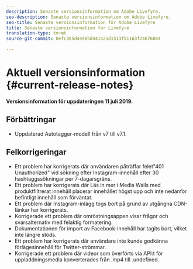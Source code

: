 ```yaml
---
description: Senaste versionsinformation om Adobe Livefyre.
seo-description: Senaste versionsinformation om Adobe Livefyre.
seo-title: Senaste versionsinformation för Adobe Livefyre
title: Senaste versionsinformation för Livefyre
translation-type: tm+mt
source-git-commit: 0efc365d4496bd44142ad1513f51163f24676084

---
```



# Aktuell versionsinformation {#current-release-notes}

**Versionsinformation för uppdateringen 11 juli 2019.**

## Förbättringar

* Uppdaterad Autotagger-modell från v7 till v7.1.

## Felkorrigeringar

* Ett problem har korrigerats där användaren påträffar felet&quot;401 Unauthorized&quot; vid sökning efter Instagram-innehåll efter 30 hashtaggssökningar per 7-dagarsgräns.
* Ett problem har korrigerats där Läs in mer i Media Walls med produktfiltrerat innehåll placerar innehållet högst upp och inte nedanför befintligt innehåll som förväntat.
* Ett problem där Instagram-inlägg togs bort på grund av utgångna CDN-länkar har korrigerats.
* Korrigerade ett problem där omröstningsappen visar frågor och svarsalternativ med felaktig formatering.
* Dokumentationen för import av Facebook-innehåll har tagits bort, vilket inte längre stöds.
* Ett problem har korrigerats där användare inte kunde godkänna förlägesinnehåll för Twitter-strömmar.
* Korrigerade ett problem där videor som överförts via API:t för uppladdningsmedia konverterades från .mp4 till .undefined.
